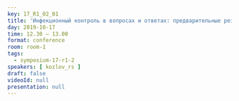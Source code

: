 ```yaml
---
key: 17_R1_02_01
title: 'Инфекционный контроль в вопросах и ответах: предварительные результаты проекта «Эффективный стационар»'
day: 2019-10-17
time: 12.30 – 13.00
format: conference
room: room-1
tags:
  - symposium-17-r1-2
speakers: [ kozlov_rs ]
draft: false
videoId: null
presentation: null
---
```


